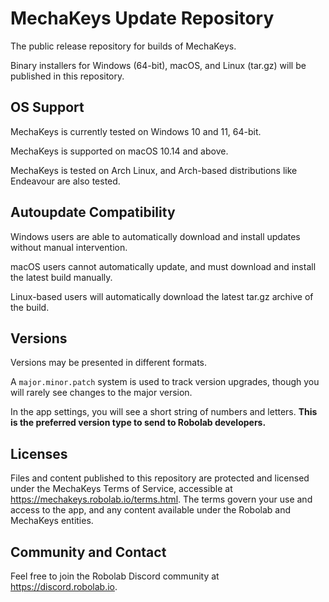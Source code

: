 # MechaKeys Update Repository
The public release repository for builds of MechaKeys.

Binary installers for Windows (64-bit), macOS, and Linux (tar.gz) will be published in this repository.

## OS Support

MechaKeys is currently tested on Windows 10 and 11, 64-bit.

MechaKeys is supported on macOS 10.14 and above.

MechaKeys is tested on Arch Linux, and Arch-based distributions like Endeavour are also tested.


## Autoupdate Compatibility
Windows users are able to automatically download and install updates without manual intervention.

macOS users cannot automatically update, and must download and install the latest build manually.

Linux-based users will automatically download the latest tar.gz archive of the build.

## Versions
Versions may be presented in different formats.

A `major.minor.patch` system is used to track version upgrades, though you will rarely see changes to the major version.

In the app settings, you will see a short string of numbers and letters. **This is the preferred version type to send to Robolab developers.**

## Licenses
Files and content published to this repository are protected and licensed under the MechaKeys Terms of Service, accessible at https://mechakeys.robolab.io/terms.html. The terms govern your use and access to the app, and any content available under the Robolab and MechaKeys entities.

## Community and Contact
Feel free to join the Robolab Discord community at https://discord.robolab.io.
